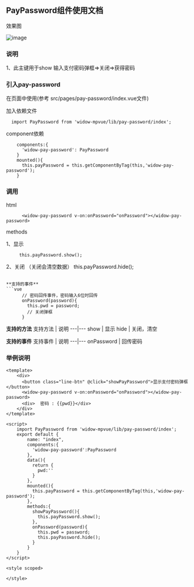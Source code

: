 ## PayPassword组件使用文档

效果图

![image](http://ovn18u9yn.bkt.clouddn.com/pay-password.jpg=375*667)

### 说明
1、此主键用于show 输入支付密码弹框=>关闭=>获得密码

### 引入pay-password
在页面中使用(参考 src/pages/pay-password/index.vue文件)

加入依赖文件
```
  import PayPassword from 'widow-mpvue/lib/pay-password/index';

```

component依赖
```
    components:{
      'widow-pay-password': PayPassword
    }
    mounted(){
      this.payPassword = this.getComponentByTag(this,'widow-pay-password');
    }
```


### 调用

html

```
      <widow-pay-password v-on:onPassword="onPassword"></widow-pay-password>

```
methods

1、显示
```
     this.payPassword.show();

```
2、关闭 （关闭会清空数据）
      this.payPassword.hide();
```

**支持的事件**
```vue
      // 密码回传事件，密码输入6位时回传
      onPassword(password){
        this.pwd = password;
        // 关闭弹框
      }
```

**支持的方法**
支持方法 | 说明
---|---
show | 显示
hide | 关闭，清空

**支持的事件**
支持事件 | 说明
---|---
onPassword | 回传密码

### 举例说明
```vue
<template>
    <div>
      <button class="line-btn" @click="showPayPassword">显示支付密码弹框</button>
      <widow-pay-password v-on:onPassword="onPassword"></widow-pay-password>
      <div>  密码 : {{pwd}}</div>
    </div>
</template>

<script>
    import PayPassword from 'widow-mpvue/lib/pay-password/index';
    export default {
        name: "index",
        components:{
          'widow-pay-password':PayPassword
        },
        data(){
          return {
            pwd:''
          }
        },
        mounted(){
          this.payPassword = this.getComponentByTag(this,'widow-pay-password');
        },
        methods:{
          showPayPassword(){
            this.payPassword.show();
          },
          onPassword(password){
            this.pwd = password;
            this.payPassword.hide();
          }
        }
    }
</script>

<style scoped>

</style>

```
